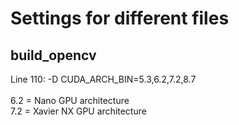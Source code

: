# Settings for different files

## build_opencv
Line 110: -D CUDA_ARCH_BIN=5.3,6.2,7.2,8.7
<br />
<br /> 6.2 = Nano GPU architecture
<br /> 7.2 = Xavier NX GPU architecture
